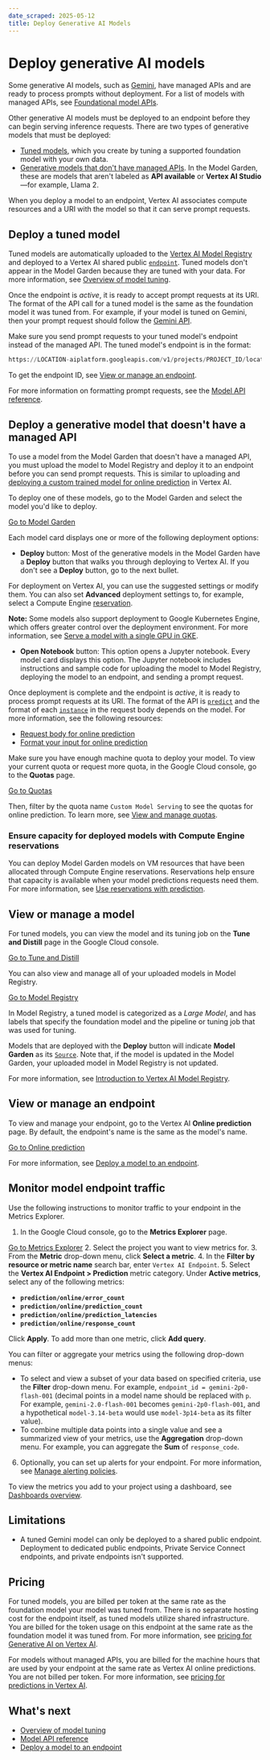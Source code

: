 ```yaml
---
date_scraped: 2025-05-12
title: Deploy Generative AI Models
---
```


# Deploy generative AI models 

Some generative AI models, such as [Gemini](../code/code-models-overview.md), have managed APIs and are ready to process prompts without deployment. For a list of models with managed APIs, see [Foundational model APIs](../learn/models.md).

Other generative AI models must be deployed to an endpoint before
they can begin serving inference requests. There are two types of generative models that
must be deployed:

- [Tuned models](#deploy_a_tuned_model), which you create by tuning a
 supported foundation model with your own data.
- [Generative models that don't have managed APIs](#not-managed). In the
 Model Garden, these are models that aren't labeled as
 **API available** or **Vertex AI Studio**—for example, Llama 2.

When you deploy a model to an endpoint, Vertex AI associates compute
resources and a URI with the model so that it can serve prompt requests.

## Deploy a tuned model

Tuned models are automatically uploaded to the
[Vertex AI Model Registry](https://cloud.google.com/vertex-ai/docs/model-registry/introduction)
and deployed to a Vertex AI shared public
[`endpoint`](https://cloud.google.com/vertex-ai/docs/reference/rest/v1/projects.locations.endpoints). Tuned models don't
appear in the Model Garden because they are tuned with your data.
For more information, see
[Overview of model tuning](https://cloud.google.com/vertex-ai/generative-ai/docs/models/tune-models).

Once the endpoint is *active*, it is ready to accept prompt requests at its URI.
The format of the API call for a tuned model is the same as the foundation model
it was tuned from. For example, if your model is tuned on Gemini, then your
prompt request should follow the [Gemini API](../model-reference/gemini.md).

Make sure you send prompt requests to your tuned model's endpoint instead of the
managed API. The tuned model's endpoint is in the format:

```python
https://LOCATION-aiplatform.googleapis.com/v1/projects/PROJECT_ID/locations/LOCATION/endpoints/ENDPOINT_ID

```

To get the endpoint ID, see [View or manage an endpoint](#view_or_manage_an_endpoint).

For more information on formatting prompt requests, see the
[Model API reference](https://cloud.google.com/vertex-ai/generative-ai/docs/model-reference/overview).

## Deploy a generative model that doesn't have a managed API

To use a model from the Model Garden that doesn't have a managed
API, you must upload the model to Model Registry and
deploy it to an endpoint before you can send prompt requests. This is similar to
uploading and [deploying a custom trained model for online prediction](https://cloud.google.com/vertex-ai/docs/general/deployment)
in Vertex AI.

To deploy one of these models, go to the Model Garden and select
the model you'd like to deploy.

[Go to Model Garden](https://console.cloud.google.com/vertex-ai/model-garden)

Each model card displays one or more of the following deployment options:

- **Deploy** button: Most of the generative models in
 the Model Garden have a **Deploy** button that walks you
 through deploying to Vertex AI. If you don't see a **Deploy**
 button, go to the next bullet.

 For deployment on Vertex AI, you can use the
 suggested settings or modify them. You can also set **Advanced** deployment
 settings to, for example, select a Compute Engine
 [reservation](#reservation).

 **Note:** Some models also support deployment to Google Kubernetes Engine, which offers greater control over the deployment environment. For more
 information, see [Serve a model with a single GPU in GKE](https://cloud.google.com/kubernetes-engine/docs/tutorials/online-ml-inference).
- **Open Notebook** button: This option opens a Jupyter notebook. Every model
 card displays this option. The Jupyter notebook includes instructions and
 sample code for uploading the model to Model Registry,
 deploying the model to an endpoint, and sending a prompt request.

Once deployment is complete and the endpoint is *active*, it is ready to process
prompt requests at its URI. The format of the API is
[`predict`](https://cloud.google.com/vertex-ai/docs/reference/rest/v1/projects.locations.endpoints/predict) and the format
of each [`instance`](https://cloud.google.com/vertex-ai/docs/reference/rest/v1/projects.locations.endpoints/predict#body.request_body.FIELDS.instances)
in the request body depends on the model. For more information, see the
following resources:

- [Request body for online prediction](https://cloud.google.com/vertex-ai/docs/predictions/get-online-predictions#request-body-details)
- [Format your input for online prediction](https://cloud.google.com/vertex-ai/docs/predictions/get-online-predictions#formatting-prediction-input)

Make sure you have enough machine quota to deploy your model. To view your
current quota or request more quota, in the Google Cloud console, go to the
**Quotas** page.

[Go to Quotas](https://console.cloud.google.com/iam-admin/quotas)

Then, filter by the quota name `Custom Model Serving` to see the quotas for
online prediction. To learn more, see [View and manage quotas](https://cloud.google.com/docs/quotas/view-manage).

### Ensure capacity for deployed models with Compute Engine reservations

You can deploy Model Garden models on VM resources that have been
allocated through Compute Engine reservations. Reservations help ensure
that capacity is available when your model predictions requests need them. For
more information, see [Use reservations with prediction](https://cloud.google.com/vertex-ai/docs/predictions/use-reservations).

## View or manage a model

For tuned models, you can view the model and its tuning job on the **Tune and
Distill** page in the Google Cloud console.

[Go to Tune and Distill](https://console.cloud.google.com/vertex-ai/generative/language/tuning)

You can also view and manage all of your uploaded models in
Model Registry.

[Go to Model Registry](https://console.cloud.google.com/vertex-ai/models)

In Model Registry, a tuned model is categorized as a
*Large Model*, and has labels that specify the foundation model and the pipeline
or tuning job that was used for tuning.

Models that are deployed with the **Deploy** button will indicate **Model Garden**
as its [`Source`](https://cloud.google.com/vertex-ai/docs/reference/rest/v1/projects.locations.models#Model.FIELDS.model_source_info).
Note that, if the model is updated in the Model Garden, your
uploaded model in Model Registry is not updated.

For more information, see [Introduction to Vertex AI Model Registry](https://cloud.google.com/vertex-ai/docs/model-registry/introduction).

## View or manage an endpoint

To view and manage your endpoint, go to the Vertex AI
**Online prediction** page. By default, the endpoint's name is the same as the
model's name.

[Go to Online prediction](https://console.cloud.google.com/vertex-ai/online-prediction/endpoints)

For more information, see [Deploy a model to an endpoint](https://cloud.google.com/vertex-ai/docs/general/deployment).

## Monitor model endpoint traffic

Use the following instructions to monitor traffic to your endpoint in the Metrics Explorer.

1. In the Google Cloud console, go to the **Metrics Explorer** page.

 [Go
 to Metrics Explorer](https://console.cloud.google.com/projectselector/monitoring/metrics-explorer?supportedpurview=project,folder,organizationId)
2. Select the project you want to view metrics for.
3. From the **Metric** drop-down menu, click **Select a metric**.
4. In the **Filter by resource or metric name** search bar, enter
 `Vertex AI Endpoint`.
5. Select the **Vertex AI Endpoint > Prediction** metric category. Under **Active metrics**, select any of the following metrics:

 - **`prediction/online/error_count`**
 - **`prediction/online/prediction_count`**
 - **`prediction/online/prediction_latencies`**
 - **`prediction/online/response_count`**

 Click **Apply**. To add more than one metric, click **Add query**.

 You can filter or aggregate your metrics using the following drop-down menus:

 - To select and view a subset of your data based on specified criteria, use
 the **Filter** drop-down menu. For example, `endpoint_id = gemini-2p0-flash-001` (decimal points in a model name should be replaced with `p`. For example, `gemini-2.0-flash-001` becomes `gemini-2p0-flash-001`, and a hypothetical `model-3.14-beta` would use `model-3p14-beta` as its filter value).
 - To combine multiple data points into a single value and see a summarized
 view of your metrics, use the **Aggregation** drop-down menu. For example, you can aggregate the **Sum** of `response_code`.
6. Optionally, you can set up alerts for your endpoint. For more information,
 see [Manage alerting policies](/monitoring/alerts/manage-alerts).

To view the metrics you add to your project using a dashboard, see
[Dashboards overview](/monitoring/dashboards).

## Limitations

- A tuned Gemini model can only be deployed to a shared public
 endpoint. Deployment to dedicated public endpoints,
 Private Service Connect endpoints, and private endpoints isn't
 supported.

## Pricing

For tuned models, you are billed per token at the same rate as the foundation
model your model was tuned from. There is no separate hosting cost for the endpoint itself, as tuned models utilize shared infrastructure. You are billed for the token usage on this endpoint at the same rate as the foundation model it was tuned from. For
more information, see [pricing for Generative AI on Vertex AI](https://cloud.google.com/vertex-ai/generative-ai/pricing).

For models without managed APIs, you are billed for the machine hours that are
used by your endpoint at the same rate as Vertex AI online
predictions. You are not billed per token. For more information, see
[pricing for predictions in Vertex AI](https://cloud.google.com/vertex-ai/pricing#prediction-prices).

## What's next

- [Overview of model tuning](https://cloud.google.com/vertex-ai/generative-ai/docs/models/tune-models)
- [Model API reference](https://cloud.google.com/vertex-ai/generative-ai/docs/model-reference/overview)
- [Deploy a model to an endpoint](https://cloud.google.com/vertex-ai/docs/general/deployment)
